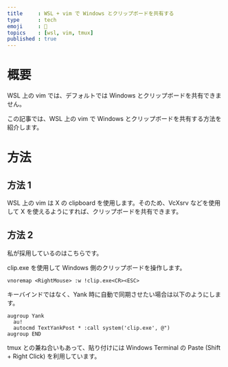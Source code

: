 ```yaml
---
title     : WSL + vim で Windows とクリップボードを共有する
type      : tech
emoji     : 🐢
topics    : [wsl, vim, tmux]
published : true
---
```


# 概要

WSL 上の vim では、デフォルトでは Windows とクリップボードを共有できません。

この記事では、WSL 上の vim で Windows とクリップボードを共有する方法を紹介します。

# 方法

## 方法 1

WSL 上の vim は X の clipboard を使用します。そのため、VcXsrv などを使用して X を使えるようにすれば、クリップボードを共有できます。

## 方法 2

私が採用しているのはこちらです。

clip.exe を使用して Windows 側のクリップボードを操作します。

```.vimrc
vnoremap <RightMouse> :w !clip.exe<CR><ESC>
```

キーバインドではなく、Yank 時に自動で同期させたい場合は以下のようにします。

```.vimrc
augroup Yank
  au!
  autocmd TextYankPost * :call system('clip.exe', @")
augroup END
```

tmux との兼ね合いもあって、貼り付けには Windows Terminal の Paste (Shift + Right Click) を利用しています。
